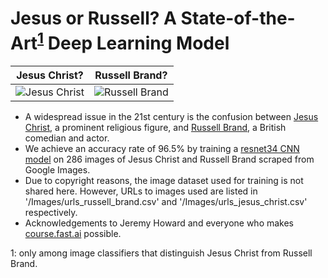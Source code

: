 # Jesus or Russell? A State-of-the-Art<sup>[1](#footnote1)</sup> Deep Learning Model

Jesus Christ?                         |  Russell Brand?
:------------------------------------:|:---------------------------------------:
![Jesus Christ](https://cdn.pixabay.com/photo/2016/06/22/19/01/jesus-1473781_960_720.jpg)  |  ![Russell Brand](https://upload.wikimedia.org/wikipedia/commons/2/24/Russell_Brand_Arthur_Premier_mike.jpg)

* A widespread issue in the 21st century is the confusion between [Jesus Christ](https://en.wikipedia.org/wiki/Jesus), a prominent religious figure, and [Russell Brand](https://en.wikipedia.org/wiki/Russell_Brand), a British comedian and actor.
* We achieve an accuracy rate of 96.5% by training a [resnet34 CNN model](https://towardsdatascience.com/understanding-and-visualizing-resnets-442284831be8) on 286 images of Jesus Christ and Russell Brand scraped from Google Images.
* Due to copyright reasons, the image dataset used for training is not shared here. However, URLs to images used are listed in '/Images/urls_russell_brand.csv' and '/Images/urls_jesus_christ.csv' respectively.
* Acknowledgements to Jeremy Howard and everyone who makes [course.fast.ai](course.fast.ai) possible.

<a name="footnote1">1</a>: only among image classifiers that distinguish Jesus Christ from Russell Brand.
